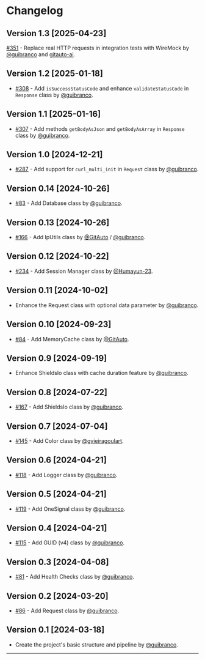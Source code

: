 # Changelog

## Version 1.3 [2025-04-23]
 [#351](https://github.com/guibranco/pancake/pull/351) - Replace real HTTP requests in integration tests with WireMock by [@guibranco](https://github.com/guibranco) and [gitauto-ai](https://github.com/apps/gitauto-ai).

## Version 1.2 [2025-01-18]
 - [#308](https://github.com/guibranco/pancake/pull/308) - Add `isSuccessStatusCode` and enhance `validateStatusCode` in `Response` class by [@guibranco](https://github.com/guibranco).

## Version 1.1 [2025-01-16]
 - [#307](https://github.com/guibranco/pancake/pull/307) - Add methods `getBodyAsJson` and `getBodyAsArray` in `Response` class by [@guibranco](https://github.com/guibranco).

## Version 1.0 [2024-12-21]
 - [#287](https://github.com/guibranco/pancake/issues/287) - Add support for `curl_multi_init` in `Request` class by [@guibranco](https://github.com/guibranco).

## Version 0.14 [2024-10-26]

- [#83](https://github.com/guibranco/pancake/issues/83) - Add Database class by [@guibranco](https://github.com/guibranco).

## Version 0.13 [2024-10-26]

- [#166](https://github.com/guibranco/pancake/issues/166) - Add IpUtils class by [@GitAuto](https://github.com/apps/gitauto-ai) / [@guibranco](https://github.com/guibranco).

## Version 0.12 [2024-10-22]

- [#234](https://github.com/guibranco/pancake/issues/234) - Add Session Manager class by [@Humayun-23](https://github.com/Humayun-23).

## Version 0.11 [2024-10-02]

- Enhance the Request class with optional data parameter by [@guibranco](https://github.com/guibranco).

## Version 0.10 [2024-09-23]

- [#84](https://github.com/guibranco/pancake/issues/84) - Add MemoryCache class by [@GitAuto](https://github.com/apps/gitauto-ai).

## Version 0.9 [2024-09-19]

- Enhance ShieldsIo class with cache duration feature by [@guibranco](https://github.com/guibranco).

## Version 0.8 [2024-07-22]

- [#167](https://github.com/guibranco/pancake/issues/167) - Add ShieldsIo class by [@guibranco](https://github.com/guibranco).

## Version 0.7 [2024-07-04]

- [#145](https://github.com/guibranco/pancake/issues/145) - Add Color class by [@gvieiragoulart](https://github.com/gvieiragoulart).
  
## Version 0.6 [2024-04-21]

- [#118](https://github.com/guibranco/pancake/issues/118) - Add Logger class by [@guibranco](https://github.com/guibranco).

## Version 0.5 [2024-04-21]

- [#119](https://github.com/guibranco/pancake/issues/119) - Add OneSignal class by [@guibranco](https://github.com/guibranco).

## Version 0.4 [2024-04-21]

- [#115](https://github.com/guibranco/pancake/issues/115) - Add GUID (v4) class by [@guibranco](https://github.com/guibranco).

## Version 0.3 [2024-04-08]

- [#81](https://github.com/guibranco/pancake/issues/81) - Add Health Checks class by [@guibranco](https://github.com/guibranco).

## Version 0.2 [2024-03-20]

- [#86](https://github.com/guibranco/pancake/issues/86) - Add Request class by [@guibranco](https://github.com/guibranco).

## Version 0.1 [2024-03-18]

- Create the project's basic structure and pipeline by [@guibranco](https://github.com/guibranco).

----
